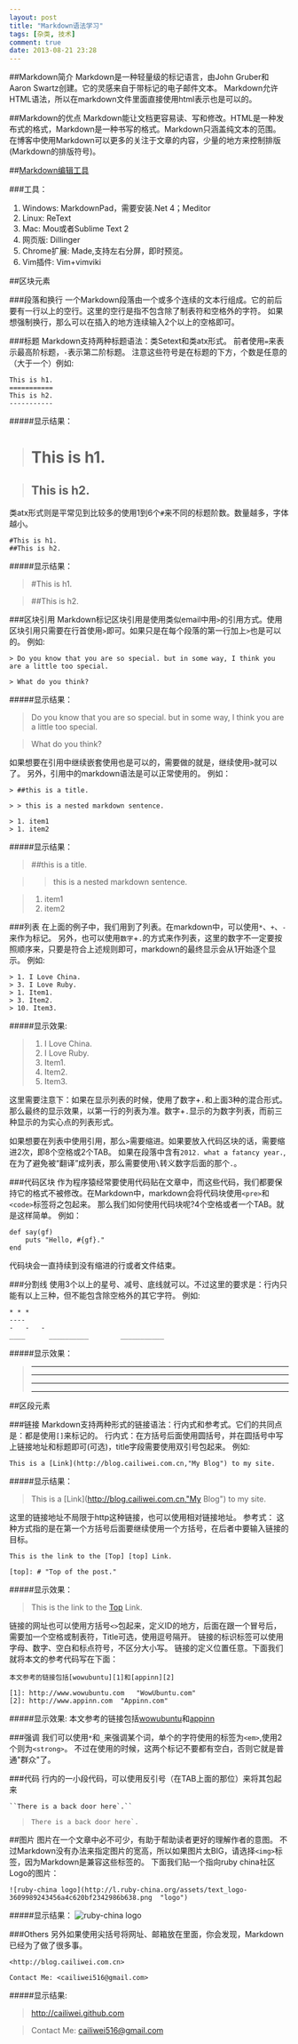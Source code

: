 ```yaml
---
layout: post
title: "Markdown语法学习"
tags: [杂类, 技术]
comment: true
date: 2013-08-21 23:28
---
```


##Markdown简介
Markdown是一种轻量级的标记语言，由John Gruber和Aaron Swartz创建。它的灵感来自于带标记的电子邮件文本。
Markdown允许HTML语法，所以在markdown文件里面直接使用html表示也是可以的。

##Markdown的优点
Markdown能让文档更容易读、写和修改。HTML是一种发布式的格式，Markdown是一种书写的格式。Markdown只涵盖纯文本的范围。
在博客中使用Markdown可以更多的关注于文章的内容，少量的地方来控制排版(Markdown的排版符号)。

##[Markdown编辑工具](http://www.appinn.com/markdown-tools/)

###工具：
1. Windows: MarkdownPad，需要安装.Net 4；Meditor
1. Linux: ReText
1. Mac: Mou或者Sublime Text 2
1. 网页版: Dillinger
1. Chrome扩展: Made,支持左右分屏，即时预览。
1. Vim插件: Vim+vimviki

##区块元素

###段落和换行
一个Markdown段落由一个或多个连续的文本行组成。它的前后要有一行以上的空行。这里的空行是指不包含除了制表符和空格外的字符。 
如果想强制换行，那么可以在插入的地方连续输入2个以上的空格即可。
   
###标题
Markdown支持两种标题语法：类Setext和类atx形式。
前者使用`=`来表示最高阶标题，`-`表示第二阶标题。
注意这些符号是在标题的下方，个数是任意的（大于一个）例如:

    This is h1.
    ===========
    This is h2.
    -----------

#####显示结果：
> This is h1.
> ==========

> This is h2.
> ----------

类atx形式则是平常见到比较多的使用1到6个`#`来不同的标题阶数。数量越多，字体越小。

    #This is h1.
    ##This is h2.

#####显示结果：
> #This is h1.

> ##This is h2.
  
###区块引用
Markdown标记区块引用是使用类似email中用`>`的引用方式。使用区块引用只需要在行首使用`>`即可。如果只是在每个段落的第一行加上`>`也是可以的。
例如:

    > Do you know that you are so special. but in some way, I think you are a little too special.

    > What do you think?

#####显示结果：
> Do you know that you are so special. but in some way, I think you are a little too special.

> What do you think?

如果想要在引用中继续嵌套使用也是可以的，需要做的就是，继续使用`>`就可以了。
另外，引用中的markdown语法是可以正常使用的。
例如：

    > ##this is a title.
    
    > > this is a nested markdown sentence.
    
    > 1. item1
    > 1. item2

#####显示结果：
> ##this is a title.

> > this is a nested markdown sentence.

> 1. item1
> 1. item2

###列表
在上面的例子中，我们用到了列表。在markdown中，可以使用`*`、`+`、`-`来作为标记。
另外，也可以使用`数字`+`.`的方式来作列表，这里的数字不一定要按照顺序来，只要是符合上述规则即可，markdown的最终显示会从1开始逐个显示。
例如: 

    > 1. I Love China.
    > 3. I Love Ruby.
    > 1. Item1.
    > 3. Item2.
    > 10. Item3.

#####显示效果:
> 1. I Love China.
> 3. I Love Ruby.
> 1. Item1.
> 3. Item2.
> 10. Item3.

这里需要注意下：如果在显示列表的时候，使用了数字+`.`和上面3种的混合形式。
那么最终的显示效果，以第一行的列表为准。数字+`.`显示的为数字列表，而前三种显示的为实心点的列表形式。

如果想要在列表中使用引用，那么`>`需要缩进。如果要放入代码区块的话，需要缩进2次，即8个空格或2个TAB。
如果在段落中含有`2012. what a fatancy year.`,在为了避免被“翻译”成列表，那么需要使用`\`转义数字后面的那个`.`。

###代码区块
作为程序猿经常要使用代码贴在文章中，而这些代码，我们都要保持它的格式不被修改。在Markdown中，markdown会将代码块使用`<pre>`和`<code>`标签将之包起来。
那么我们如何使用代码块呢?4个空格或者一个TAB。就是这样简单。
例如：

    def	say(gf)
        puts "Hello, #{gf}."
    end

代码块会一直持续到没有缩进的行或者文件结束。

###分割线
使用3个以上的星号、减号、底线就可以。不过这里的要求是：行内只能有以上三种，但不能包含除空格外的其它字符。
例如:

    * * *
    ----
    -	-	-
    ____      __________        ___________

#####显示效果：
> * * *
> ----
> - - -
> ___ _____ ___ _____ _____ ____

##区段元素

###链接
Markdown支持两种形式的链接语法：行内式和参考式。它们的共同点是：都是使用`[]`来标记的。
行内式：在方括号后面使用圆括号，并在圆括号中写上链接地址和标题即可(可选)，title字段需要使用双引号包起来。
例如: 

    This is a [Link](http://blog.cailiwei.com.cn,"My Blog") to my site.

#####显示结果：

> This is a [Link](http://blog.cailiwei.com.cn,"My Blog") to my site.

这里的链接地址不局限于http这种链接，也可以使用相对链接地址。
参考式： 这种方式指的是在第一个方括号后面要继续使用一个方括号，在后者中要输入链接的目标。

    This is the link to the [Top] [top] Link.

    [top]: # "Top of the post."

#####显示效果：

[top]: # "Top of the post."
> This is the link to the [Top][top] Link.

链接的网址也可以使用方括号`<>`包起来，定义ID的地方，后面在跟一个冒号后，需要加一个空格或制表符，Title可选，使用逗号隔开。
链接的标识标签可以使用字母、数字、空白和标点符号，不区分大小写。
链接的定义位置任意。下面我们就将本文的参考代码写在下面：

    本文参考的链接包括[wowubuntu][1]和[appinn][2]
    
    [1]: http://www.wowubuntu.com	"WowUbuntu.com"
    [2]: http://www.appinn.com	"Appinn.com"

#####显示效果:
本文参考的链接包括[wowubuntu][1]和[appinn][2]

[1]: http://wowubuntu.com/markdown "WowUbuntu.com"
[2]: http://www.appinn.com/markdown-tools "Appinn.com"

###强调
我们可以使用`*`和`_`来强调某个词，单个的字符使用的标签为`<em>`,使用2个则为`<strong>`。
不过在使用的时候，这两个标记不要都有空白，否则它就是普通"群众"了。

###代码
行内的一小段代码，可以使用反引号（在TAB上面的那位）来将其包起来

    ``There is a back door here`.``

> ``There is a back door here`.``

##图片
图片在一个文章中必不可少，有助于帮助读者更好的理解作者的意图。
不过Markdown没有办法来指定图片的宽高，所以如果图片太BIG，请选择``<img>``标签，因为Markdown是兼容这些标签的。
下面我们贴一个指向ruby china社区Logo的图片：

    ![ruby-china logo](http://l.ruby-china.org/assets/text_logo-3609989243456a4c620bf2342986b638.png  "logo")

#####显示结果：
![ruby-china logo](http://l.ruby-china.org/assets/text_logo-3609989243456a4c620bf2342986b638.png  "logo")

###Others
另外如果使用尖括号将网址、邮箱放在里面，你会发现，Markdown已经为了做了很多事。

    <http://blog.cailiwei.com.cn>

    Contact Me: <cailiwei516@gmail.com>

#####显示结果:
> <http://cailiwei.github.com>

> Contact Me: <cailiwei516@gmail.com>


